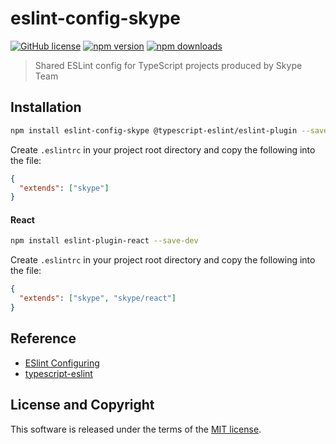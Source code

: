 # eslint-config-skype

[![GitHub license](https://img.shields.io/badge/license-MIT-blue.svg?style=flat-square)](https://github.com/a-tarasyuk/eslint-config-skype/blob/master/LICENSE.md) [![npm version](https://img.shields.io/npm/v/eslint-config-skype.svg?style=flat-square)](https://www.npmjs.com/package/eslint-config-skype) [![npm downloads](https://img.shields.io/npm/dm/eslint-config-skype.svg?style=flat-square)](https://www.npmjs.com/package/eslint-config-skype)

> Shared ESLint config for TypeScript projects produced by Skype Team

## Installation

```bash
npm install eslint-config-skype @typescript-eslint/eslint-plugin --save-dev
```

Create `.eslintrc` in your project root directory and copy the following into the file:

```json
{
  "extends": ["skype"]
}
```

#### React

```bash
npm install eslint-plugin-react --save-dev
```

Create `.eslintrc` in your project root directory and copy the following into the file:

```json
{
  "extends": ["skype", "skype/react"]
}
```

## Reference

- [ESlint Configuring](https://eslint.org/docs/user-guide/configuring)
- [typescript-eslint](https://github.com/typescript-eslint/typescript-eslint)

## License and Copyright

This software is released under the terms of the [MIT license](https://github.com/a-tarasyuk/eslint-config-skype/blob/master/LICENSE.md).

